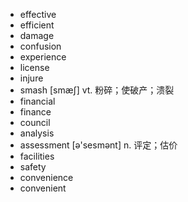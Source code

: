 - effective
- efficient
- damage
- confusion
- experience
- license
- injure
- smash [smæʃ] vt. 粉碎；使破产；溃裂
- financial
- finance
- council
- analysis
- assessment [ə'sesmənt] n. 评定；估价
- facilities
- safety
- convenience
- convenient
